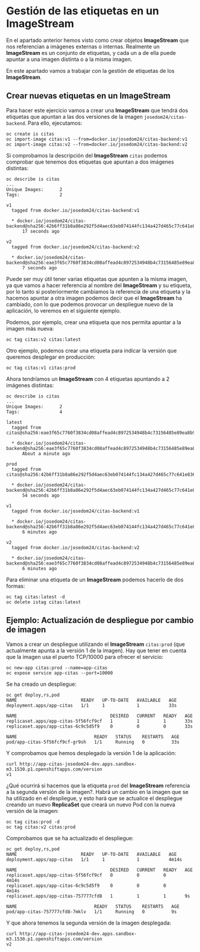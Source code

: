 # Gestión de las etiquetas en un ImageStream

En el apartado anterior hemos visto como crear objetos **ImageStream** que nos referencian a imágenes externas o internas. Realmente un **ImageStream** es un conjunto de etiquetas, y cada un a de ella puede apuntar a una imagen distinta o a la misma imagen.

En este apartado vamos a trabajar con la gestión de etiquetas de los **ImageStream**.

## Crear nuevas etiquetas en un ImageStream

Para hacer este ejercicio vamos a crear una **ImageStream** que tendrá dos etiquetas que apuntan a las dos versiones de la imagen `josedom24/citas-backend`. Para ello, ejecutamos:

    oc create is citas
    oc import-image citas:v1 --from=docker.io/josedom24/citas-backend:v1
    oc import-image citas:v2 --from=docker.io/josedom24/citas-backend:v2

Si comprobamos la descripción del **ImageStream** `citas` podemos comprobar que tenemos dos etiquetas que apuntan a dos imágenes distintas:

    oc describe is citas
    ...
    Unique Images:		2
    Tags:			    2

    v1
      tagged from docker.io/josedom24/citas-backend:v1

      * docker.io/josedom24/citas-backend@sha256:42b6ff31b8a86e292f5d4aec63eb074144fc134a427d465c77c641e836467a85
          17 seconds ago

    v2
      tagged from docker.io/josedom24/citas-backend:v2

      * docker.io/josedom24/citas-backend@sha256:eae3f65c7760f3834cd08affead4c8972534948b4c73156485e89ea8b9d6ed2d
          7 seconds ago

Puede ser muy útil tener varias etiquetas que apunten a la misma imagen, ya que vamos a hacer referencia al nombre del **ImageStream** y su etiqueta, por lo tanto si posteriormente cambiamos la referencia de una etiqueta y la hacemos apuntar a otra imagen podemos decir que el **ImageStream** ha cambiado, con lo que podemos provocar un despliegue nuevo de la aplicación, lo veremos en el siguiente ejemplo.

Podemos, por ejemplo, crear una etiqueta que nos permita apuntar a la imagen más nueva:

    oc tag citas:v2 citas:latest

Otro ejemplo, podemos crear una etiqueta para indicar la versión que queremos desplegar en producción:

    oc tag citas:v1 citas:prod

Ahora tendríamos un **ImageStream** con 4 etiquetas apuntando a 2 imágenes distintas:

    oc describe is citas
    ...
    Unique Images:		2
    Tags:   			4

    latest
      tagged from citas@sha256:eae3f65c7760f3834cd08affead4c8972534948b4c73156485e89ea8b9d6ed2d

      * docker.io/josedom24/citas-backend@sha256:eae3f65c7760f3834cd08affead4c8972534948b4c73156485e89ea8b9d6ed2d
          About a minute ago

    prod
      tagged from citas@sha256:42b6ff31b8a86e292f5d4aec63eb074144fc134a427d465c77c641e836467a85

      * docker.io/josedom24/citas-backend@sha256:42b6ff31b8a86e292f5d4aec63eb074144fc134a427d465c77c641e836467a85
          54 seconds ago

    v1
      tagged from docker.io/josedom24/citas-backend:v1

      * docker.io/josedom24/citas-backend@sha256:42b6ff31b8a86e292f5d4aec63eb074144fc134a427d465c77c641e836467a85
          6 minutes ago

    v2
      tagged from docker.io/josedom24/citas-backend:v2

      * docker.io/josedom24/citas-backend@sha256:eae3f65c7760f3834cd08affead4c8972534948b4c73156485e89ea8b9d6ed2d
          6 minutes ago

Para eliminar una etiqueta de un **ImageStream** podemos hacerlo de dos formas:

    oc tag citas:latest -d
    oc delete istag citas:latest

## Ejemplo: Actualización de despliegue por cambio de imagen

Vamos a crear un despliegue utilizando el **ImageStream** `citas:prod` (que actualmente apunta a la versión 1 de la imagen). Hay que tener en cuenta que la imagen usa el puerto TCP/10000 para ofrecer el servicio:

    oc new-app citas:prod --name=app-citas
    oc expose service app-citas --port=10000

Se ha creado un despliegue:

    oc get deploy,rs,pod
    NAME                        READY   UP-TO-DATE   AVAILABLE   AGE
    deployment.apps/app-citas   1/1     1            1           33s

    NAME                                   DESIRED   CURRENT   READY   AGE
    replicaset.apps/app-citas-5f56fcf9cf   1         1         1       33s
    replicaset.apps/app-citas-6c9c5d5f9    0         0         0       33s

    NAME                             READY   STATUS    RESTARTS   AGE
    pod/app-citas-5f56fcf9cf-gr9sh   1/1     Running   0          33s

Y comprobamos que hemos desplegado la versión 1 de la aplicación:

    curl http://app-citas-josedom24-dev.apps.sandbox-m3.1530.p1.openshiftapps.com/version
    v1

¿Qué ocurrirá si hacemos que la etiqueta `prod` del **ImageStream** referencia a la segunda versión de la imagen?. Habrá un cambio en la imagen que se ha utilizado en el despliegue, y esto hará que se actualice el despliegue creando un nuevo **ReplicaSet** que creará un nuevo Pod con la nueva versión de la imagen:

    oc tag citas:prod -d
    oc tag citas:v2 citas:prod

Comprobamos que se ha actualizado el despliegue:

    oc get deploy,rs,pod
    NAME                        READY   UP-TO-DATE   AVAILABLE   AGE
    deployment.apps/app-citas   1/1     1            1           4m14s

    NAME                                   DESIRED   CURRENT   READY   AGE
    replicaset.apps/app-citas-5f56fcf9cf   0         0         0       4m14s
    replicaset.apps/app-citas-6c9c5d5f9    0         0         0       4m14s
    replicaset.apps/app-citas-757777cfd8   1         1         1       9s

    NAME                             READY   STATUS    RESTARTS   AGE
    pod/app-citas-757777cfd8-7mklv   1/1     Running   0          9s

Y que ahora tenemos la segunda versión de la imagen desplegada:

    curl http://app-citas-josedom24-dev.apps.sandbox-m3.1530.p1.openshiftapps.com/version
    v2

